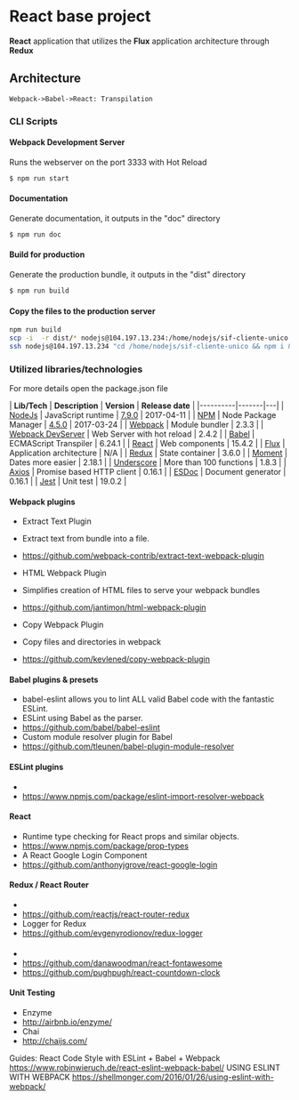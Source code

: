 React base project
===================
**React** application that utilizes the **Flux** application architecture
through **Redux**

## Architecture

```sequence
Webpack->Babel->React: Transpilation
```

### CLI Scripts

#### Webpack Development Server
Runs the webserver on the port 3333 with Hot Reload
```bash
$ npm run start
```

#### Documentation
Generate documentation, it outputs in the "doc" directory
```bash
$ npm run doc
```

#### Build for production
Generate the production bundle, it outputs in the "dist" directory
```bash
$ npm run build
```

#### Copy the files to the production server
```bash
npm run build
scp -i  -r dist/* nodejs@104.197.13.234:/home/nodejs/sif-cliente-unico
ssh nodejs@104.197.13.234 "cd /home/nodejs/sif-cliente-unico && npm i && sudo npm start"
```

### Utilized libraries/technologies
For more details open the package.json file

| **Lib/Tech** | **Description** | **Version** | **Release date** |
|----------|-------|---|
|  [NodeJs](https://nodejs.org)  |   JavaScript runtime    | [7.9.0](https://github.com/nodejs/node/blob/master/doc/changelogs/CHANGELOG_V7.md#7.9.0)  | 2017-04-11  |
|  [NPM](https://www.npmjs.com/)  |    Node Package Manager   | [4.5.0](https://github.com/npm/npm/releases/tag/v4.5.0)  |  2017-03-24  |
|  [Webpack](https://webpack.js.org/)  |    Module bundler   |  2.3.3 |
|  [Webpack DevServer](https://webpack.js.org/configuration/dev-server/)  |    Web Server with hot reload   |  2.4.2 |
|  [Babel](https://babeljs.io/)  |   ECMAScript Transpiler    | 6.24.1  |
|  [React](https://facebook.github.io/react/)  |   Web components    |  15.4.2 |
|  [Flux](https://facebook.github.io/flux/)  |   Application architecture    | N/A  |
|  [Redux](http://redux.js.org/)  |   State container    | 3.6.0  |
|  [Moment](https://momentjs.com/)  |   Dates more easier    | 2.18.1  |
|  [Underscore](http://underscorejs.org/)  |    More than 100 functions   | 1.8.3  |
|  [Axios](https://github.com/mzabriskie/axios)  |    Promise based HTTP client   | 0.16.1  |
|  [ESDoc](https://esdoc.org)  |    Document generator   | 0.16.1  |
|  [Jest](https://facebook.github.io/jest)  |    Unit test   | 19.0.2  |

#### Webpack plugins

- Extract Text Plugin
 - Extract text from bundle into a file.
 - https://github.com/webpack-contrib/extract-text-webpack-plugin

- HTML Webpack Plugin
 - Simplifies creation of HTML files to serve your webpack bundles
 - https://github.com/jantimon/html-webpack-plugin

- Copy Webpack Plugin
 - Copy files and directories in webpack
 - https://github.com/kevlened/copy-webpack-plugin

#### Babel plugins & presets
- babel-eslint allows you to lint ALL valid Babel code with the fantastic ESLint.
 - ESLint using Babel as the parser.
 - https://github.com/babel/babel-eslint
 - Custom module resolver plugin for Babel
 - https://github.com/tleunen/babel-plugin-module-resolver

#### ESLint plugins
- 
 - https://www.npmjs.com/package/eslint-import-resolver-webpack

#### React
- Runtime type checking for React props and similar objects.
- https://www.npmjs.com/package/prop-types
- A React Google Login Component
- https://github.com/anthonyjgrove/react-google-login

#### Redux / React Router
 - 
  - https://github.com/reactjs/react-router-redux
  - Logger for Redux
  - https://github.com/evgenyrodionov/redux-logger

####  
 - 
  - https://github.com/danawoodman/react-fontawesome
  - https://github.com/pughpugh/react-countdown-clock

#### Unit Testing
- Enzyme
 - http://airbnb.io/enzyme/
- Chai
 - http://chaijs.com/

Guides:
React Code Style with ESLint + Babel + Webpack
https://www.robinwieruch.de/react-eslint-webpack-babel/
USING ESLINT WITH WEBPACK
https://shellmonger.com/2016/01/26/using-eslint-with-webpack/

